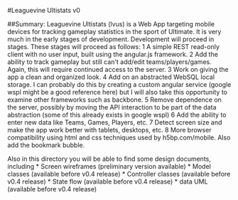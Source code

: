 #Leaguevine Ultistats
v0

##Summary:
Leaguevine Ultistats (lvus) is a Web App targeting mobile devices for tracking gameplay statistics in the sport of Ultimate.
It is very much in the early stages of development. Development will proceed in stages. These stages will proceed as follows:
	1 A simple REST read-only client with no user input, built using the angular.js framework.
	2 Add the ability to track gameplay but still can't add/edit teams/players/games. Again, this will require continued access to the server.
	3 Work on giving the app a clean and organized look.
	4 Add on an abstracted WebSQL local storage. I can probably do this by creating a custom angular service (google wspl might be a good reference here) but I will also take this opportunity to examine other frameworks such as backbone.
	5 Remove dependence on the server, possibly by moving the API interaction to be part of the data abstraction (some of this already exists in google wspl)
	6 Add the ability to enter new data like Teams, Games, Players, etc.
	7 Detect screen size and make the app work better with tablets, desktops, etc.
	8 More browser compatibility using html and css techniques used by h5bp.com/mobile. Also add the bookmark bubble.

Also in this directory you will be able to find some design documents, including
	* Screen wireframes (preliminary version available)
	* Model classes (available before v0.4 release)
	* Controller classes (available before v0.4 release)
	* State flow (available before v0.4 release)
	* data UML (available before v0.4 release)